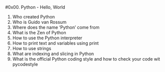#0x00. Python - Hello, World

1. Who created Python
2. Who is Guido van Rossum
3. Where does the name ‘Python’ come from
4. What is the Zen of Python
5. How to use the Python interpreter
6. How to print text and variables using print
7. How to use strings
8. What are indexing and slicing in Python
9. What is the official Python coding style and how to check your code wit pycodestyle
